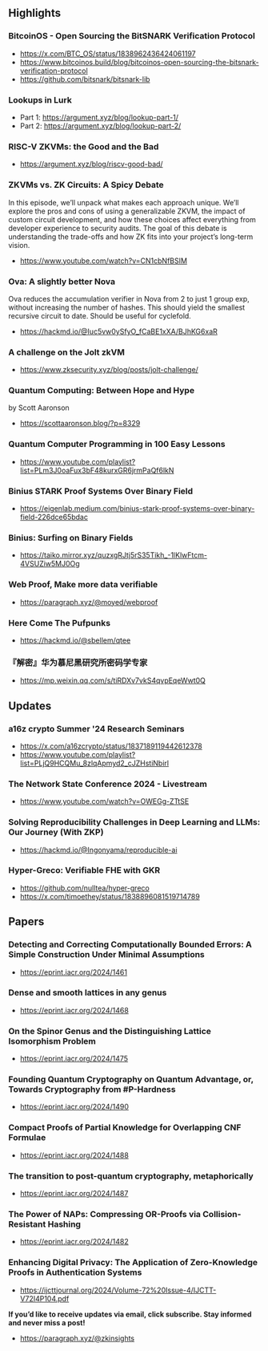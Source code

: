 ## Highlights
### BitcoinOS - Open Sourcing the BitSNARK Verification Protocol
- <https://x.com/BTC_OS/status/1838962436424061197>
- <https://www.bitcoinos.build/blog/bitcoinos-open-sourcing-the-bitsnark-verification-protocol>
- <https://github.com/bitsnark/bitsnark-lib>

### Lookups in Lurk
- Part 1: <https://argument.xyz/blog/lookup-part-1/>
- Part 2: <https://argument.xyz/blog/lookup-part-2/>

### RISC-V ZKVMs: the Good and the Bad
- <https://argument.xyz/blog/riscv-good-bad/>

### ZKVMs vs. ZK Circuits: A Spicy Debate

In this episode, we’ll unpack what makes each approach unique. We’ll explore the pros and cons of using a generalizable ZKVM, the impact of custom circuit development, and how these choices affect everything from developer experience to security audits. The goal of this debate is understanding the trade-offs and how ZK fits into your project’s long-term vision.

- <https://www.youtube.com/watch?v=CN1cbNfBSIM>
### Ova: A slightly better Nova
Ova reduces the accumulation verifier in Nova from 2 to just 1 group exp, without increasing the number of hashes. This should yield the smallest recursive circuit to date. Should be useful for cyclefold.
- <https://hackmd.io/@Iuc5vw0ySfyO_fCaBE1xXA/BJhKG6xaR>

### A challenge on the Jolt zkVM
- <https://www.zksecurity.xyz/blog/posts/jolt-challenge/>

### Quantum Computing: Between Hope and Hype
by Scott Aaronson
- <https://scottaaronson.blog/?p=8329>

### Quantum Computer Programming in 100 Easy Lessons

- <https://www.youtube.com/playlist?list=PLm3J0oaFux3bF48kurxGR6jrmPaQf6lkN>


### Binius STARK Proof Systems Over Binary Field

- <https://eigenlab.medium.com/binius-stark-proof-systems-over-binary-field-226dce65bdac>

### Binius: Surfing on Binary Fields
- <https://taiko.mirror.xyz/quzxgRJtj5rS35Tikh_-1lKlwFtcm-4VSUZiw5MJ0Og>

### Web Proof, Make more data verifiable
- <https://paragraph.xyz/@moyed/webproof>

### Here Come The Pufpunks

- <https://hackmd.io/@sbellem/qtee>

### 『解密』华为慕尼黑研究所密码学专家

- <https://mp.weixin.qq.com/s/tiRDXv7vkS4qvpEqeWwt0Q>

## Updates

### a16z crypto Summer '24 Research Seminars
- <https://x.com/a16zcrypto/status/1837189119442612378>
- <https://www.youtube.com/playlist?list=PLjQ9HCQMu_8zlqApmyd2_cJZHstiNbirl>

### The Network State Conference 2024 - Livestream

- <https://www.youtube.com/watch?v=OWEGg-ZTtSE>

### Solving Reproducibility Challenges in Deep Learning and LLMs: Our Journey (With ZKP)

- <https://hackmd.io/@Ingonyama/reproducible-ai>


### Hyper-Greco: Verifiable FHE with GKR
- <https://github.com/nulltea/hyper-greco>
- <https://x.com/timoethey/status/1838896081519714789>

## Papers

### Detecting and Correcting Computationally Bounded Errors: A Simple Construction Under Minimal Assumptions

- <https://eprint.iacr.org/2024/1461>

### Dense and smooth lattices in any genus

- <https://eprint.iacr.org/2024/1468>

### On the Spinor Genus and the Distinguishing Lattice Isomorphism Problem

- <https://eprint.iacr.org/2024/1475>
### Founding Quantum Cryptography on Quantum Advantage, or, Towards Cryptography from \#P-Hardness
- <https://eprint.iacr.org/2024/1490>
### Compact Proofs of Partial Knowledge for Overlapping CNF Formulae
- <https://eprint.iacr.org/2024/1488>
### The transition to post-quantum cryptography, metaphorically
- <https://eprint.iacr.org/2024/1487>
### The Power of NAPs: Compressing OR-Proofs via Collision-Resistant Hashing
- <https://eprint.iacr.org/2024/1482>

### Enhancing Digital Privacy: The Application of Zero-Knowledge Proofs in Authentication Systems
- <https://ijcttjournal.org/2024/Volume-72%20Issue-4/IJCTT-V72I4P104.pdf>

**If you’d like to receive updates via email, click subscribe. Stay informed and never miss a post!**

- <https://paragraph.xyz/@zkinsights>
